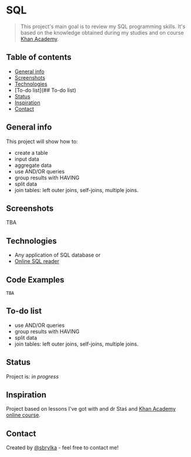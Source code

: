 # SQL
> This project's main goal is to review my SQL programming skills. It's based on the knowledge obtained during my studies and on course [Khan Academy](https://www.khanacademy.org/).

## Table of contents
* [General info](#general-info)
* [Screenshots](#screenshots)
* [Technologies](#technologies)
* [To-do list](## To-do list)
* [Status](#status)
* [Inspiration](#inspiration)
* [Contact](#contact)

## General info
This project will show how to:
* create a table
* input data
* aggregate data
* use AND/OR queries
* group results with HAVING
* split data
* join tables: left outer joins, self-joins, multiple joins.

## Screenshots
TBA

## Technologies
* Any application of SQL database or
* [Online SQL reader](https://sqliteonline.com/)

## Code Examples
`TBA`

## To-do list
* use AND/OR queries
* group results with HAVING
* split data
* join tables: left outer joins, self-joins, multiple joins.

## Status
Project is: _in progress_

## Inspiration
Project based on lessons I've got with and dr Staś and [Khan Academy online course](https://www.khanacademy.org/computing/computer-programming/sql).

## Contact
Created by [@sbrylka](https://www.linkedin.com/in/sebastianbrylka/) - feel free to contact me!
